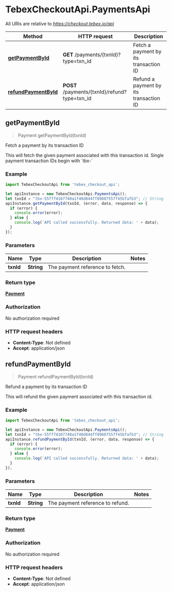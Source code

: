 # TebexCheckoutApi.PaymentsApi

All URIs are relative to *https://checkout.tebex.io/api*

Method | HTTP request | Description
------------- | ------------- | -------------
[**getPaymentById**](PaymentsApi.md#getPaymentById) | **GET** /payments/{txnId}?type&#x3D;txn_id | Fetch a payment by its transaction ID
[**refundPaymentById**](PaymentsApi.md#refundPaymentById) | **POST** /payments/{txnId}/refund?type&#x3D;txn_id | Refund a payment by its transaction ID



## getPaymentById

> Payment getPaymentById(txnId)

Fetch a payment by its transaction ID

This will fetch the given payment associated with this transaction id. Single payment transaction IDs begin with &#x60;tbx-&#x60;

### Example

```javascript
import TebexCheckoutApi from 'tebex_checkout_api';

let apiInstance = new TebexCheckoutApi.PaymentsApi();
let txnId = "tbx-55fff4107740a1f40d844ff89607557f45bfafb3"; // String | The payment reference to fetch.
apiInstance.getPaymentById(txnId, (error, data, response) => {
  if (error) {
    console.error(error);
  } else {
    console.log('API called successfully. Returned data: ' + data);
  }
});
```

### Parameters


Name | Type | Description  | Notes
------------- | ------------- | ------------- | -------------
 **txnId** | **String**| The payment reference to fetch. | 

### Return type

[**Payment**](Payment.md)

### Authorization

No authorization required

### HTTP request headers

- **Content-Type**: Not defined
- **Accept**: application/json


## refundPaymentById

> Payment refundPaymentById(txnId)

Refund a payment by its transaction ID

This will refund the given payment associated with this transaction id.

### Example

```javascript
import TebexCheckoutApi from 'tebex_checkout_api';

let apiInstance = new TebexCheckoutApi.PaymentsApi();
let txnId = "tbx-55fff4107740a1f40d844ff89607557f45bfafb3"; // String | The payment reference to refund.
apiInstance.refundPaymentById(txnId, (error, data, response) => {
  if (error) {
    console.error(error);
  } else {
    console.log('API called successfully. Returned data: ' + data);
  }
});
```

### Parameters


Name | Type | Description  | Notes
------------- | ------------- | ------------- | -------------
 **txnId** | **String**| The payment reference to refund. | 

### Return type

[**Payment**](Payment.md)

### Authorization

No authorization required

### HTTP request headers

- **Content-Type**: Not defined
- **Accept**: application/json

